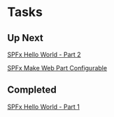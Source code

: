 # Tasks

## Up Next

[SPFx Hello World - Part 2](https://docs.microsoft.com/en-us/sharepoint/dev/spfx/web-parts/get-started/connect-to-sharepoint)

[SPFx Make Web Part Configurable](https://docs.microsoft.com/en-us/sharepoint/dev/spfx/web-parts/basics/integrate-with-property-pane)

## Completed

[SPFx Hello World - Part 1](https://docs.microsoft.com/en-us/sharepoint/dev/spfx/web-parts/get-started/build-a-hello-world-web-part)
